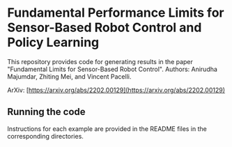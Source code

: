 # Fundamental Performance Limits for Sensor-Based Robot Control and Policy Learning

This repository provides code for generating results in the paper "Fundamental Limits for Sensor-Based Robot Control".
Authors: Anirudha Majumdar, Zhiting Mei, and Vincent Pacelli.


ArXiv: [https://arxiv.org/abs/2202.00129](https://arxiv.org/abs/2202.00129)

## Running the code

Instructions for each example are provided in the README files in the corresponding directories. 
